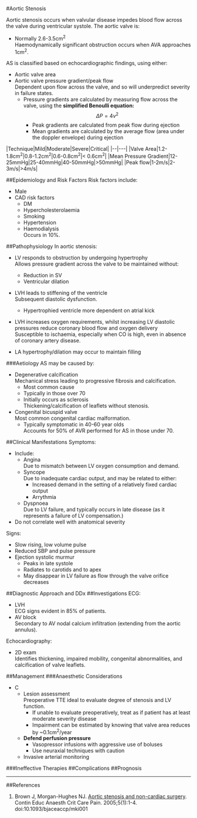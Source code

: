 #Aortic Stenosis

Aortic stenosis occurs when valvular disease impedes blood flow across the valve during ventricular systole. The aortic valve is:
* Normally 2.6-3.5cm<sup>2</sup>  
Haemodynamically significant obstruction occurs when AVA approaches 1cm<sup>2</sup>.


AS is classified based on echocardiographic findings, using either:
* Aortic valve area
* Aortic valve pressure gradient/peak flow  
Dependent upon flow across the valve, and so will underpredict severity in failure states.
	* Pressure gradients are calculated by measuring flow across the valve, using the **simplified Benoulli equation:** $$ \Delta P = 4v^2$$  
		* Peak gradients are calculated from peak flow during ejection
		* Mean gradients are calculated by the average flow (area under the doppler envelope) during ejection


|Technique|Mild|Moderate|Severe|Critical|
|--|---|
|Valve Area|1.2-1.8cm<sup>2</sup>|0.8-1.2cm<sup>2</sup>|0.6-0.8cm<sup>2</sup>|< 0.6cm<sup>2</sup>|
|Mean Pressure Gradient|12-25mmHg|25-40mmHg|40-50mmHg|>50mmHg|
|Peak flow|1-2m/s|2-3m/s|>4m/s|

##Epidemiology and Risk Factors
Risk factors include:
* Male
* CAD risk factors
	* DM
	* Hypercholesterolaemia
	* Smoking
	* Hypertension
	* Haemodialysis  
	Occurs in 10%.

##Pathophysiology
In aortic stenosis:
* LV responds to obstruction by undergoing hypertrophy  
Allows pressure gradient across the valve to be maintained without:
	* Reduction in SV
	* Ventricular dilation


* LVH leads to stiffening of the ventricle  
Subsequent diastolic dysfunction.
	* Hypertrophied ventricle more dependent on atrial kick
* LVH increases oxygen requirements, whilst increasing LV diastolic pressures reduce coronary blood flow and oxygen delivery  
Susceptible to ischaemia, especially when CO is high, even in absence of coronary artery disease.


* LA hypertrophy/dilation may occur to maintain filling


###Aetiology
AS may be caused by:
* Degenerative calcification  
Mechanical stress leading to progressive fibrosis and calcification.
	* Most common cause
	* Typically in those over 70
	* Initially occurs as sclerosis  
	Thickening/calcification of leaflets without stenosis.
* Congenital bicuspid valve  
Most common congenital cardiac malformation.
	* Typically symptomatic in 40-60 year olds  
	Accounts for 50% of AVR performed for AS in those under 70.


##Clinical Manifestations
Symptoms:
* Include:
	* Angina  
	Due to mismatch between LV oxygen consumption and demand.
	* Syncope  
	Due to inadequate cardiac output, and may be related to either:
		* Increased demand in the setting of a relatively fixed cardiac output
		* Arrythmia
	* Dyspnoea  
	Due to LV failure, and typically occurs in late disease (as it represents a failure of LV compensation.)
* Do not correlate well with anatomical severity

Signs:
* Slow rising, low volume pulse
* Reduced SBP and pulse pressure
* Ejection systolic murmur
	* Peaks in late systole
	* Radiates to carotids and to apex
	* May disappear in LV failure as flow through the valve orifice decreases


##Diagnostic Approach and DDx
##Investigations
ECG:
* LVH  
ECG signs evident in 85% of patients.
* AV block  
Secondary to AV nodal calcium infiltration (extending from the aortic annulus).

Echocardiography:
* 2D exam  
Identifies thickening, impaired mobility, congenital abnormalities, and calcification of valve leaflets.

##Management
###Anaesthetic Considerations
* C
	* Lesion assessment  
	Preoperative TTE ideal to evaluate degree of stenosis and LV function.
		* If unable to evaluate preoperatively, treat as if patient has at least moderate severity disease
		* Impairment can be estimated by knowing that valve area reduces by ~0.1cm<sup>2</sup>/year
	* **Defend perfusion pressure**  
		* Vasopressor infusions with aggressive use of boluses
		* Use neuraxial techniques with caution
	* Invasive arterial monitoring


###Ineffective Therapies
##Complications
##Prognosis

---
##References
1. Brown J, Morgan-Hughes NJ. [Aortic stenosis and non-cardiac surgery](https://academic.oup.com/bjaed/article/5/1/1/339852). Contin Educ Anaesth Crit Care Pain. 2005;5(1):1-4. doi:10.1093/bjaceaccp/mki001